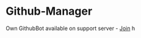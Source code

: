 # Github-Manager

Own GithubBot available on support server - [Join](https://discord.gg/HUEf6n3hsw)
h